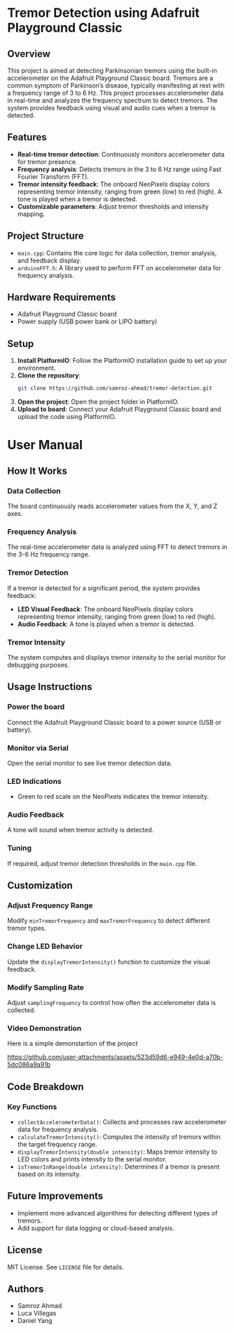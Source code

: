 # Tremor Detection using Adafruit Playground Classic

## Overview
This project is aimed at detecting Parkinsonian tremors using the built-in accelerometer on the Adafruit Playground Classic board. Tremors are a common symptom of Parkinson’s disease, typically manifesting at rest with a frequency range of 3 to 6 Hz. This project processes accelerometer data in real-time and analyzes the frequency spectrum to detect tremors. The system provides feedback using visual and audio cues when a tremor is detected.

## Features
- **Real-time tremor detection**: Continuously monitors accelerometer data for tremor presence.
- **Frequency analysis**: Detects tremors in the 3 to 6 Hz range using Fast Fourier Transform (FFT).
- **Tremor intensity feedback**: The onboard NeoPixels display colors representing tremor intensity, ranging from green (low) to red (high). A tone is played when a tremor is detected.
- **Customizable parameters**: Adjust tremor thresholds and intensity mapping.

## Project Structure
- `main.cpp`: Contains the core logic for data collection, tremor analysis, and feedback display.
- `arduinoFFT.h`: A library used to perform FFT on accelerometer data for frequency analysis.

## Hardware Requirements
- Adafruit Playground Classic board
- Power supply (USB power bank or LIPO battery)

## Setup
1. **Install PlatformIO**: Follow the PlatformIO installation guide to set up your environment.
2. **Clone the repository**: 
   ```bash
   git clone https://github.com/samroz-ahmad/tremor-detection.git
3. **Open the project**: Open the project folder in PlatformIO.
4. **Upload to board**: Connect your Adafruit Playground Classic board and upload the code using PlatformIO.

# User Manual

## How It Works

### Data Collection
The board continuously reads accelerometer values from the X, Y, and Z axes.

### Frequency Analysis
The real-time accelerometer data is analyzed using FFT to detect tremors in the 3-6 Hz frequency range.

### Tremor Detection
If a tremor is detected for a significant period, the system provides feedback:

- **LED Visual Feedback**: The onboard NeoPixels display colors representing tremor intensity, ranging from green (low) to red (high).
- **Audio Feedback**: A tone is played when a tremor is detected.

### Tremor Intensity
The system computes and displays tremor intensity to the serial monitor for debugging purposes.

## Usage Instructions

### Power the board
Connect the Adafruit Playground Classic board to a power source (USB or battery).

### Monitor via Serial
Open the serial monitor to see live tremor detection data.

### LED Indications
- Green to red scale on the NeoPixels indicates the tremor intensity.

### Audio Feedback
A tone will sound when tremor activity is detected.

### Tuning
If required, adjust tremor detection thresholds in the `main.cpp` file.

## Customization

### Adjust Frequency Range
Modify `minTremorFrequency` and `maxTremorFrequency` to detect different tremor types.

### Change LED Behavior
Update the `displayTremorIntensity()` function to customize the visual feedback.

### Modify Sampling Rate
Adjust `samplingFrequency` to control how often the accelerometer data is collected.

### Video Demonstration 
Here is a simple demonstartion of the project


https://github.com/user-attachments/assets/523d59d6-e949-4e0d-a70b-5dc086a9a91b



## Code Breakdown

### Key Functions

- `collectAccelerometerData()`: Collects and processes raw accelerometer data for frequency analysis.
- `calculateTremorIntensity()`: Computes the intensity of tremors within the target frequency range.
- `displayTremorIntensity(double intensity)`: Maps tremor intensity to LED colors and prints intensity to the serial monitor.
- `isTremorInRange(double intensity)`: Determines if a tremor is present based on its intensity.

## Future Improvements

- Implement more advanced algorithms for detecting different types of tremors.
- Add support for data logging or cloud-based analysis.

## License

MIT License. See `LICENSE` file for details.

## Authors

- Samroz Ahmad
- Luca Villegas
- Daniel Yang
```md

